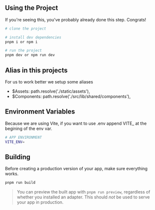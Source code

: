 ## Using the Project

If you're seeing this, you've probably already done this step. Congrats!

```bash
# clone the project

# install dev dependencies
pnpm i or npm i

# run the project
pnpm dev or npm run dev
```

## Alias in this projects

For us to work better we setup some aliases
- $Assets: path.resolve('./static/assets'),
- $Components: path.resolve('./src/lib/shared/components'),


## Environment Variables

Because we are using Vite, if you want to use .env append VITE_ at the begining of the env var.

```bash
# APP ENVIRONMENT
VITE_ENV=
```
## Building

Before creating a production version of your app, make sure everything works.

```bash
pnpm run build
```

> You can preview the built app with `pnpm run preview`, regardless of whether you installed an adapter. This should _not_ be used to serve your app in production.
